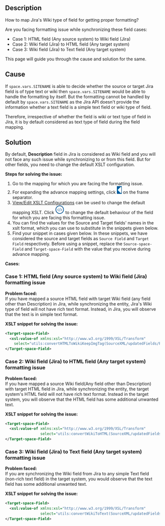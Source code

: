 ## Description
How to map Jira's Wiki type of field for getting proper formatting?

Are you facing formatting issue while synchronizing these field cases:  
* Case 1: HTML field (Any source system) to Wiki field (Jira)  
* Case 2: Wiki field (Jira) to HTML field (Any target system)  
* Case 3: Wiki field (Jira) to Text field (Any target system)

This page will guide you through the cause and solution for the same.

## Cause
If <code class="expression">space.vars.SITENAME</code> is able to decide whether the source or target Jira field is of type text or wiki then <code class="expression">space.vars.SITENAME</code> would be able to handle the formatting by itself. But the formatting cannot be handled by default by <code class="expression">space.vars.SITENAME</code> as the Jira API doesn't provide the information whether a text field is a simple text field or wiki type of field.

Therefore, irrespective of whether the field is wiki or text type of field in Jira, it is by default considered as text type of field during the field mapping.

## Solution
By default, **Description** field in Jira is considered as Wiki field and you will not face any such issue while synchronizing to or from this field. But for other fields, you need to change the default XSLT configuration.  

**Steps for solving the issue:**
1. Go to the mapping for which you are facing the formatting issue.
2. For expanding the advance mapping settings, click ![AdvanceMappingExpandv2.png](../../../assets/AdvanceMappingExpandv2.png) on the frame separator.
3. [View/Edit XSLT Configurations](../../../integrate/mapping-configuration.md#view-edit-xslt-configurations-options) can be used to change the default mapping XSLT. Click ![XSLT_icon_blue.png](../../../assets/XSLT_icon_blue.png) to change the default behaviour of the field for which you are facing this formatting issue.
4. You can find the values for the Source and Target fields' names in the xslt format, which you can use to substitute in the snippets given below.
5. Find your snippet in cases given below. In these snippets, we have considered the source and target fields as `Source Field` and `Target Field` respectively. Before using a snippet, replace the `Source-space-Field` and `Target-space-Field` with the value that you receive during advance mapping.

**Cases:**

### Case 1: HTML field (Any source system) to Wiki field (Jira) formatting issue
**Problem faced:**  
If you have mapped a source HTML field with target Wiki field (any field other than Description) in Jira, while synchronizing the entity, Jira's Wiki type of field will not have rich text format. Instead, in Jira, you will observe that the text is in simple text format.  

**XSLT snippet for solving the issue:**
```xml
<Target-space-Field>
  <xsl:value-of xmlns:xsl="http://www.w3.org/1999/XSL/Transform" 
    select="utils:convertHTMLToWikiKeepImgTag(SourceXML/updatedFields/Property/Source-space-Field)"/>
</Target-space-Field>
```

### Case 2: Wiki field (Jira) to HTML field (Any target system) formatting issue
**Problem faced:**  
If you have mapped a source Wiki field(Any field other than Description) with target HTML field in Jira, while synchronizing the entity, the target system's HTML field will not have rich text format. Instead in the target system, you will observe that the HTML field has some additional unwanted text.

**XSLT snippet for solving the issue:**
```xml
<Target-space-Field>
  <xsl:value-of xmlns:xsl="http://www.w3.org/1999/XSL/Transform"
                select="utils:convertWikiToHTML(SourceXML/updatedFields/Property/Source-space-Field)"/>
</Target-space-Field>
```

### Case 3: Wiki field (Jira) to Text field (Any target system) formatting issue

**Problem faced:**  
If you are synchronizing the Wiki field from Jira to any simple Text field (non-rich text field) in the target system, you would observe that the text field has some additional unwanted text.

**XSLT snippet for solving the issue:**
```xml
<Target-space-Field>
  <xsl:value-of xmlns:xsl="http://www.w3.org/1999/XSL/Transform"
                select="utils:convertWikiToText(SourceXML/updatedFields/Property/Source-space-Field)"/>
</Target-space-Field>
```







